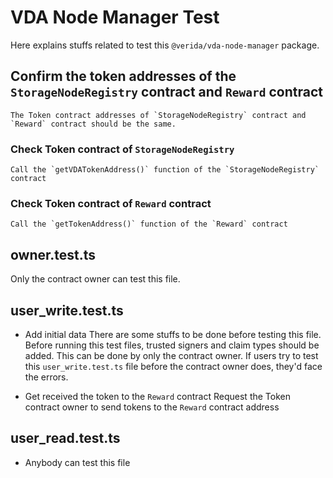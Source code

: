 # VDA Node Manager Test

Here explains stuffs related to test this `@verida/vda-node-manager` package.

## Confirm the token addresses of the `StorageNodeRegistry` contract and `Reward` contract
    The Token contract addresses of `StorageNodeRegistry` contract and `Reward` contract should be the same.

### Check Token contract of `StorageNodeRegistry`
    Call the `getVDATokenAddress()` function of the `StorageNodeRegistry` contract
### Check Token contract of `Reward` contract
    Call the `getTokenAddress()` function of the `Reward` contract

## owner.test.ts
Only the contract owner can test this file.

## user_write.test.ts
- Add initial data
    There are some stuffs to be done before testing this file. Before running this test files, trusted signers and claim types should be added. This can be done by only the contract owner.
    If users try to test this `user_write.test.ts` file before the contract owner does, they'd face the errors.

- Get received the token to the `Reward` contract
    Request the Token contract owner to send tokens to the `Reward` contract address

## user_read.test.ts
- Anybody can test this file
